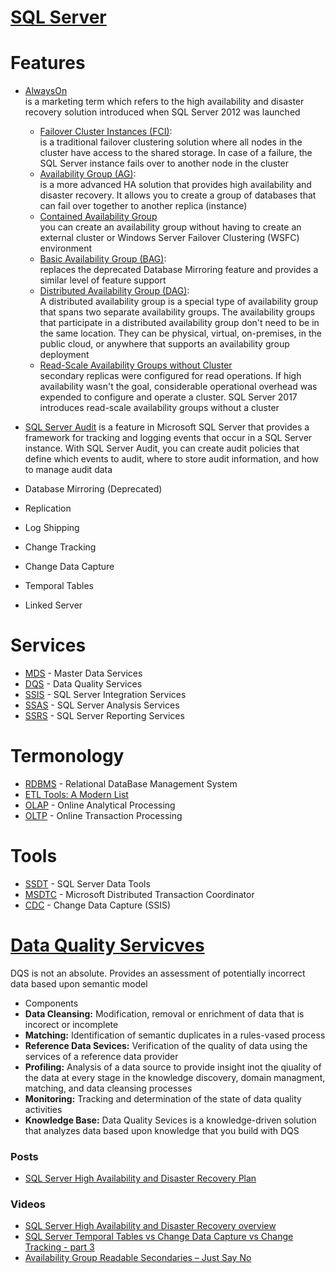 # [SQL Server](https://docs.microsoft.com/en-us/sql/sql-server/sql-server-technical-documentation?view=sql-server-2017)

# Features

- [AlwaysOn](https://www.mssqltips.com/sqlservertip/4717/what-is-sql-server-alwayson/) <br/>
is a marketing term which refers to the high availability and disaster recovery solution introduced when SQL Server 2012 was launched
  - [Failover Cluster Instances (FCI)](https://learn.microsoft.com/en-us/sql/sql-server/failover-clusters/windows/always-on-failover-cluster-instances-sql-server):<br/> 
is a traditional failover clustering solution where all nodes in the cluster have access to the shared storage. In case of a failure, the SQL Server instance fails over to another node in the cluster
  - [Availability Group (AG)](https://learn.microsoft.com/en-us/sql/database-engine/availability-groups/windows/overview-of-always-on-availability-groups-sql-server): <br/>
 is a more advanced HA solution that provides high availability and disaster recovery. It allows you to create a group of databases that can fail over together to another replica (instance)
  - [Contained Availability Group](https://learn.microsoft.com/en-us/sql/database-engine/availability-groups/windows/contained-availability-groups-overview) <br/>
  you can create an availability group without having to create an external cluster or Windows Server Failover Clustering (WSFC) environment
  - [Basic Availability Group (BAG)](https://learn.microsoft.com/en-us/sql/database-engine/availability-groups/windows/basic-availability-groups-always-on-availability-groups?view=sql-server-ver16): <br/>
   replaces the deprecated Database Mirroring feature and provides a similar level of feature support
  - [Distributed Availability Group (DAG)](https://learn.microsoft.com/en-us/sql/database-engine/availability-groups/windows/distributed-availability-groups): <br/>
  A distributed availability group is a special type of availability group that spans two separate availability groups. The availability groups that participate in a distributed availability group don't need to be in the same location. They can be physical, virtual, on-premises, in the public cloud, or anywhere that supports an availability group deployment
  - [Read-Scale Availability Groups without Cluster](https://learn.microsoft.com/en-us/sql/database-engine/availability-groups/windows/read-scale-availability-groups?view=sql-server-ver16#read-scale-availability-groups-without-cluster) <br/>
  secondary replicas were configured for read operations. If high availability wasn't the goal, considerable operational overhead was expended to configure and operate a cluster. SQL Server 2017 introduces read-scale availability groups without a cluster
- [SQL Server Audit](https://learn.microsoft.com/en-us/sql/relational-databases/security/auditing/sql-server-audit-database-engine)
 is a feature in Microsoft SQL Server that provides a framework for tracking and logging events that occur in a SQL Server instance. With SQL Server Audit, you can create audit policies that define which events to audit, where to store audit information, and how to manage audit data

- Database Mirroring (Deprecated)
- Replication
- Log Shipping

- Change Tracking 
- Change Data Capture
- Temporal Tables

- Linked Server



# Services

- [MDS](https://docs.microsoft.com/en-us/sql/master-data-services/master-data-services-overview-mds?view=sql-server-2017) - Master Data Services
- [DQS](https://docs.microsoft.com/en-us/sql/data-quality-services/data-quality-services?view=sql-server-2017) - Data Quality Services
- [SSIS](https://docs.microsoft.com/en-us/sql/integration-services/sql-server-integration-services?view=sql-server-2017) - SQL Server Integration Services
- [SSAS](https://docs.microsoft.com/en-us/sql/analysis-services/analysis-services?view=sql-server-2017) - SQL Server Analysis Services 
- [SSRS](https://docs.microsoft.com/en-us/sql/reporting-services/create-deploy-and-manage-mobile-and-paginated-reports?view=sql-server-2017) - SQL Server Reporting Services


# Termonology
- [RDBMS](https://en.wikipedia.org/wiki/Relational_database_management_system) - Relational DataBase Management System
- [ETL Tools: A Modern List](https://www.alooma.com/blog/etl-tools-modern-list) 
- [OLAP](https://en.wikipedia.org/wiki/Online_analytical_processing) - Online Analytical Processing
- [OLTP](https://en.wikipedia.org/wiki/Online_transaction_processing) - Online Transaction Processing


# Tools
- [SSDT](https://docs.microsoft.com/en-us/sql/ssdt/download-sql-server-data-tools-ssdt?view=sql-server-2017) - SQL Server Data Tools
- [MSDTC](https://blogs.msdn.microsoft.com/florinlazar/2004/03/04/what-is-msdtc-and-why-do-i-need-to-care-about-it/) - Microsoft Distributed Transaction Coordinator
- [CDC](https://docs.microsoft.com/en-us/sql/integration-services/change-data-capture/change-data-capture-ssis?view=sql-server-2017) - Change Data Capture (SSIS)

# [Data Quality Servicves](https://docs.microsoft.com/en-us/sql/data-quality-services/data-quality-services?view=sql-server-2017)
DQS is not an absolute. Provides an assessment of potentially incorrect data based upon semantic model
- Components
 - **Data Cleansing:** Modification, removal or enrichment of data that is incorect or incomplete
 - **Matching:** Identification of semantic duplicates in a rules-vased process
 - **Reference Data Sevices:** Verification of the quality of data using the services of a reference data provider
 - **Profiling:** Analysis of a data source to provide insight inot the qiuality of the data at every stage in the knowledge discovery, domain managment, matching, and data cleansing processes
 - **Monitoring:** Tracking and determination of the state of data quality activities
 - **Knowledge Base:** Data Quality Sevices is a knowledge-driven solution that analyzes data based upon knowledge that you build with DQS
 

 ### Posts
- [SQL Server High Availability and Disaster Recovery Plan](https://www.red-gate.com/simple-talk/databases/sql-server/learn/sql-server-high-availability-and-disaster-recovery-plan/)

### Videos
- [SQL Server High Availability and Disaster Recovery overview](https://www.youtube.com/watch?v=AXGKJAjjWLY)
- [SQL Server Temporal Tables vs Change Data Capture vs Change Tracking - part 3](https://www.mssqltips.com/sqlservertip/5144/sql-server-temporal-tables-vs-change-data-capture-vs-change-tracking-part-3/)
- [Availability Group Readable Secondaries – Just Say No](https://www.sqlskills.com/blogs/jonathan/availability-group-readable-secondaries-just-say-no/)

